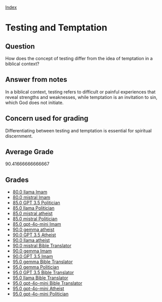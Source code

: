 
[Index](../../index.md)
# Testing and Temptation
## Question
How does the concept of testing differ from the idea of temptation in a biblical context?

## Answer from notes
In a biblical context, testing refers to difficult or painful experiences that reveal strengths and weaknesses, while temptation is an invitation to sin, which God does not initiate.

## Concern used for grading
Differentiating between testing and temptation is essential for spiritual discernment.

## Average Grade
90.41666666666667

## Grades
 * [80.0 llama Imam](../answers/llama_Imam/Testing_and_Temptation.md)
 * [80.0 mistral Imam](../answers/mistral_Imam/Testing_and_Temptation.md)
 * [85.0 GPT 3.5 Politician](../answers/GPT_3.5_Politician/Testing_and_Temptation.md)
 * [85.0 llama Politician](../answers/llama_Politician/Testing_and_Temptation.md)
 * [85.0 mistral atheist](../answers/mistral_atheist/Testing_and_Temptation.md)
 * [85.0 mistral Politician](../answers/mistral_Politician/Testing_and_Temptation.md)
 * [85.0 gpt-4o-mini Imam](../answers/gpt-4o-mini_Imam/Testing_and_Temptation.md)
 * [90.0 gemma atheist](../answers/gemma_atheist/Testing_and_Temptation.md)
 * [90.0 GPT 3.5 Atheist](../answers/GPT_3.5_Atheist/Testing_and_Temptation.md)
 * [90.0 llama atheist](../answers/llama_atheist/Testing_and_Temptation.md)
 * [90.0 mistral Bible Translator](../answers/mistral_Bible_Translator/Testing_and_Temptation.md)
 * [90.0 gemma Imam](../answers/gemma_Imam/Testing_and_Temptation.md)
 * [90.0 GPT 3.5 Imam](../answers/GPT_3.5_Imam/Testing_and_Temptation.md)
 * [95.0 gemma Bible Translator](../answers/gemma_Bible_Translator/Testing_and_Temptation.md)
 * [95.0 gemma Politician](../answers/gemma_Politician/Testing_and_Temptation.md)
 * [95.0 GPT 3.5 Bible Translator](../answers/GPT_3.5_Bible_Translator/Testing_and_Temptation.md)
 * [95.0 llama Bible Translator](../answers/llama_Bible_Translator/Testing_and_Temptation.md)
 * [95.0 gpt-4o-mini Bible Translator](../answers/gpt-4o-mini_Bible_Translator/Testing_and_Temptation.md)
 * [95.0 gpt-4o-mini Atheist](../answers/gpt-4o-mini_Atheist/Testing_and_Temptation.md)
 * [95.0 gpt-4o-mini Politician](../answers/gpt-4o-mini_Politician/Testing_and_Temptation.md)
